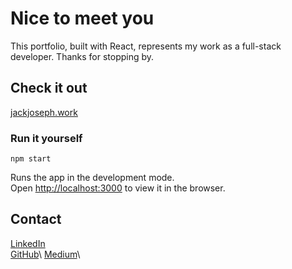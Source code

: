 # Nice to meet you

This portfolio, built with React, represents my work as a full-stack developer. Thanks for stopping by.

## Check it out

[jackjoseph.work](https://jackjoseph.work)

### Run it yourself

`npm start`

Runs the app in the development mode.\
Open [http://localhost:3000](http://localhost:3000) to view it in the browser.

## Contact

[LinkedIn](https://www.linkedin.com/in/jackdunleavy/)\
[GitHub]('https://github.com/dunleavyjack')\
[Medium]('https://jackdunleavy.medium.com')\

